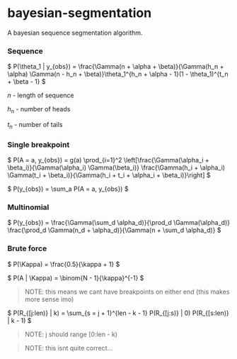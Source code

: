 # bayesian-segmentation
A bayesian sequence segmentation algorithm.

### Sequence

$
P(\theta_1 | y_{obs}) = \frac{\Gamma(n + \alpha + \beta)}{\Gamma(h_n + \alpha) \Gamma(n - h_n + \beta)}\theta_1^{h_n + \alpha - 1}(1 - \theta_1)^{t_n + \beta - 1}
$

$n$ - length of sequence

$h_n$ - number of heads

$t_n$ - number of tails

### Single breakpoint

$
P(A = a, y_{obs}) = g(a) \prod_{i=1}^2 \left[\frac{\Gamma(\alpha_i + \beta_i)}{\Gamma(\alpha_i) \Gamma(\beta_i)} \frac{\Gamma(h_i + \alpha_i) \Gamma(t_i + \beta_i)}{\Gamma(h_i + t_i + \alpha_i + \beta_i)}\right]
$

$
P(y_{obs}) = \sum_a P(A = a, y_{obs})
$

### Multinomial

$
P(y_{obs}) = \frac{\Gamma(\sum_d \alpha_d)}{\prod_d \Gamma(\alpha_d)} \frac{\prod_d \Gamma(n_d + \alpha_d)}{\Gamma(n + \sum_d \alpha_d)}
$

### Brute force

$
P(\Kappa) = \frac{0.5}{\kappa + 1}
$

$
P(A | \Kappa) = \binom{N - 1}{\kappa}^{-1}
$

> NOTE: this means we cant have breakpoints on either end (this makes more sense imo)

$
P(R_{[j:len)} | k) = \sum_{s = j + 1}^{len - k - 1} P(R_{[j:s)} | 0) P(R_{[s:len)} | k - 1)
$

> NOTE: j should range [0:len - k)

> NOTE: this isnt quite correct...
